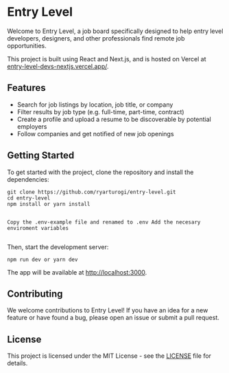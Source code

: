 <h1>Entry Level</h1>
<p>Welcome to Entry Level, a job board specifically designed to help entry level developers, designers, and other professionals find remote job opportunities.</p>
<p>This project is built using React and Next.js, and is hosted on Vercel at <a href="entry-level-devs-nextjs.vercel.app/">entry-level-devs-nextjs.vercel.app/</a>.</p>
<h2>Features</h2>
<ul>
  <li>Search for job listings by location, job title, or company</li>
  <li>Filter results by job type (e.g. full-time, part-time, contract)</li>
  <li>Create a profile and upload a resume to be discoverable by potential employers</li>
  <li>Follow companies and get notified of new job openings</li>
</ul>
<h2>Getting Started</h2>
<p>To get started with the project, clone the repository and install the dependencies:</p>
<pre><code>git clone https://github.com/ryarturogi/entry-level.git
cd entry-level
npm install or yarn install

Copy the .env-example file and renamed to .env
Add the necesary enviroment variables
</code></pre>

<p>Then, start the development server:</p>
<pre><code>npm run dev or yarn dev
</code></pre>
<p>The app will be available at <a href="http://localhost:3000">http://localhost:3000</a>.</p>
<h2>Contributing</h2>
<p>We welcome contributions to Entry Level! If you have an idea for a new feature or have found a bug, please open an issue or submit a pull request.</p>
<h2>License</h2>
<p>This project is licensed under the MIT License - see the <a href="https://github.com/ryarturogi/entry-level/blob/master/LICENSE">LICENSE</a> file for details.</p>
